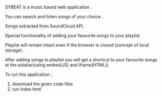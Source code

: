 SYBEAT is a music based web application .

You can search and listen songs of your choice .

Songs extracted from SoundCloud API.

Special functionality of adding your favourite songs to your playlist.

Playlist will remain intact even if the browser is closed (concept of local storage) . 

After adding songs to playlist you will get a shortcut to your favourite songs at the sidebar(using embed(JS) and iframe(HTML)).

To run this application :
 1) download the given code files
 2) run index.html


